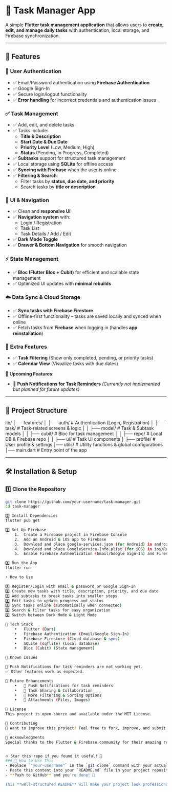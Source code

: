 # 📝 Task Manager App  

A simple **Flutter task management application** that allows users to **create, edit, and manage daily tasks** with authentication, local storage, and Firebase synchronization.

---

## 🚀 Features  

### 🔐 **User Authentication**  
- ✅ Email/Password authentication using **Firebase Authentication**  
- ✅ Google Sign-In  
- ✅ Secure login/logout functionality  
- ✅ **Error handling** for incorrect credentials and authentication issues  

### ✅ **Task Management**  
- ✅ Add, edit, and delete tasks  
- ✅ Tasks include:  
  - **Title & Description**  
  - **Start Date & Due Date**  
  - **Priority Level** (Low, Medium, High)  
  - **Status** (Pending, In Progress, Completed)  
- ✅ **Subtasks** support for structured task management  
- ✅ Local storage using **SQLite** for offline access  
- ✅ **Syncing with Firebase** when the user is online  
- ✅ **Filtering & Search**:  
  - Filter tasks by **status, due date, and priority**  
  - Search tasks by **title or description**  

### 🎨 **UI & Navigation**  
- ✅ Clean and **responsive UI**  
- ✅ **Navigation system** with:  
  - Login / Registration  
  - Task List  
  - Task Details / Add / Edit  
- ✅ **Dark Mode Toggle**  
- ✅ **Drawer & Bottom Navigation** for smooth navigation  

### ⚡ **State Management**  
- ✅ **Bloc (Flutter Bloc + Cubit)** for efficient and scalable state management  
- ✅ Optimized UI updates with **minimal rebuilds**  

### ☁️ **Data Sync & Cloud Storage**  
- ✅ **Sync tasks with Firebase Firestore**  
- ✅ Offline-first functionality – tasks are saved locally and synced when online  
- ✅ Fetch tasks from **Firebase** when logging in (handles **app reinstallation**)  

### 🎯 **Extra Features**  
- ✅ **Task Filtering** (Show only completed, pending, or priority tasks)  
- ✅ **Calendar View** (Visualize tasks with due dates)  

🚨 **Upcoming Features:**  
- 🚧 **Push Notifications for Task Reminders** *(Currently not implemented but planned for future updates)*  

---

## 📂 Project Structure  
lib/
│── features/
│   ├── auth/           # Authentication (Login, Registration)
│   ├── task/           # Task-related screens & logic
│   │   ├── model/      # Task & Subtask models
│   │   ├── cubit/      # Bloc for task management
│   │   ├── repo/       # Local DB & Firebase repo
│   │   ├── ui/         # Task UI components
│   ├── profile/        # User profile & settings
│── utils/              # Utility functions & global configurations
│── main.dart           # Entry point of the app

---

## 🛠️ Installation & Setup  

### 1️⃣ **Clone the Repository**  
```bash
git clone https://github.com/your-username/task-manager.git
cd task-manager

2️⃣ Install Dependencies
flutter pub get

3️⃣ Set Up Firebase
	1.	Create a Firebase project in Firebase Console
	2.	Add an Android & iOS app to Firebase
	3.	Download and place google-services.json (for Android) in android/app/
	4.	Download and place GoogleService-Info.plist (for iOS) in ios/Runner/
	5.	Enable Firebase Authentication (Email/Google Sign-In) and Firestore Database

4️⃣ Run the App
flutter run

⚡ How to Use

1️⃣ Register/Login with email & password or Google Sign-In
2️⃣ Create new tasks with title, description, priority, and due date
3️⃣ Add subtasks to break tasks into smaller steps
4️⃣ Edit tasks to update progress and status
5️⃣ Sync tasks online (automatically when connected)
6️⃣ Search & filter tasks for easy organization
7️⃣ Switch between Dark Mode & Light Mode

🔧 Tech Stack
	•	Flutter (Dart)
	•	Firebase Authentication (Email/Google Sign-In)
	•	Firebase Firestore (Cloud database & sync)
	•	SQLite (sqflite) (Local database)
	•	Bloc (Cubit) (State management)

🐛 Known Issues

🚨 Push Notifications for task reminders are not working yet.
✅ Other features work as expected.

🎯 Future Enhancements
	•	🔹 Push Notifications for task reminders
	•	🔹 Task Sharing & Collaboration
	•	🔹 More Filtering & Sorting Options
	•	🔹 Attachments (Files, Images)

📜 License
This project is open-source and available under the MIT License.

🤝 Contributing
🚀 Want to improve this project? Feel free to fork, improve, and submit a pull request!

🌟 Acknowledgments
Special thanks to the Flutter & Firebase community for their amazing resources.


🔥 Star this repo if you found it useful! 🚀
### 📌 How to Use This  
- Replace `"your-username"` in the `git clone` command with your actual GitHub username.  
- Paste this content into your `README.md` file in your project repository.  
- **Push to GitHub** and you're done! 🚀  

This **well-structured README** will make your project look professional and easy to set up for others. 🚀
